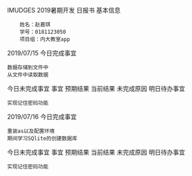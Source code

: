 IMUDGES 2019暑期开发 日报书
基本信息

        姓名：赵嘉琪
        学号：0181123050
        项目组：内大教室app

2019/07/15
今日完成事宜

    数据存储到文件中 
    从文件中读取数据

今日未完成事宜
事宜 	预期结果 	当前结果 	未完成原因
明日待办事宜

    实现记住密码功能
2019/07/16
今日完成事宜

    重装as以及配置环境 
    期间学习SQlite的创建数据库

今日未完成事宜
事宜 	预期结果 	当前结果 	未完成原因
明日待办事宜

    实现记住密码功能
    
